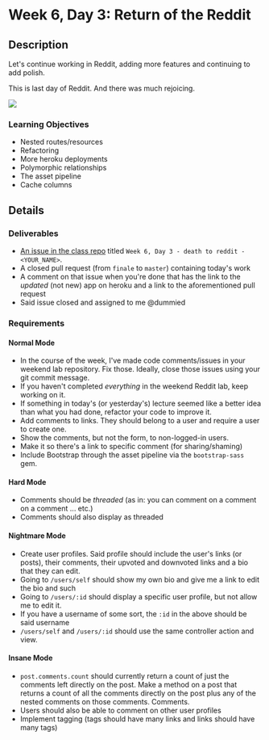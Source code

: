 # Week 6, Day 3: Return of the Reddit

## Description

Let's continue working in Reddit, adding more features and continuing to add polish.

This is last day of Reddit. And there was much rejoicing.

![](http://media.giphy.com/media/WIg8P0VNpgH8Q/giphy.gif)

### Learning Objectives

* Nested routes/resources
* Refactoring
* More heroku deployments
* Polymorphic relationships
* The asset pipeline
* Cache columns

## Details

### Deliverables

* [An issue in the class repo](https://github.com/tiy-indianapolis-ror-june2015/assignments/issues) titled `Week 6, Day 3 - death to reddit - <YOUR_NAME>`.
* A closed pull request (from `finale` to `master`) containing today's work
* A comment on that issue when you're done that has the link to the _updated_ (not new) app on heroku and a link to the aforementioned pull request
* Said issue closed and assigned to me @dummied

### Requirements

#### Normal Mode

* In the course of the week, I've made code comments/issues in your weekend lab repository. Fix those. Ideally, close those issues using your git commit message.
* If you haven't completed _everything_ in the weekend Reddit lab, keep working on it.
* If something in today's (or yesterday's) lecture seemed like a better idea than what you had done, refactor your code to improve it.
* Add comments to links. They should belong to a user and require a user to create one.
* Show the comments, but not the form, to non-logged-in users.
* Make it so there's a link to specific comment (for sharing/shaming)
* Include Bootstrap through the asset pipeline via the `bootstrap-sass` gem.

#### Hard Mode
* Comments should be _threaded_ (as in: you can comment on a comment on a comment ... etc.)
* Comments should also display as threaded


#### Nightmare Mode

* Create user profiles. Said profile should include the user's links (or posts), their comments, their upvoted and downvoted links and a bio that they can edit.
* Going to `/users/self` should show my own bio and give me a link to edit the bio and such
* Going to `/users/:id` should display a specific user profile, but not allow me to edit it.
* If you have a username of some sort, the `:id` in the above should be said username
* `/users/self` and `/users/:id` should use the same controller action and view.

#### Insane Mode

* `post.comments.count` should currently return a count of just the comments left directly on the post. Make a method on a post that returns a count of all the comments directly on the post plus any of the nested comments on those comments. Comments.
* Users should also be able to comment on other user profiles
* Implement tagging (tags should have many links and links should have many tags)
